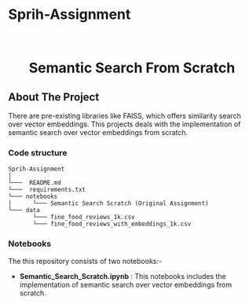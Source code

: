 # Sprih-Assignment


<!-- PROJECT LOGO -->
<br />
<p align="center">
  <h1 align="center"> Semantic Search From Scratch</h1>

  <p align="center">
  </p>
</p>



<!-- ABOUT THE PROJECT -->
## About The Project

There are pre-existing libraries like FAISS, which offers similarity search over vector embeddings. This projects deals with the implementation of semantic search over vector embeddings from scratch.

### Code structure
```
Sprih-Assignment
│   
└───  README.md
└───  requirements.txt
└─── notebooks
|      └─── Semantic Search Scratch (Original Assignment)
└─── data
       └─── fine_food_reviews_1k.csv
       └─── fine_food_reviews_with_embeddings_1k.csv
```
### Notebooks
The this repository consists of two notebooks:-
- <b>Semantic_Search_Scratch.ipynb</b> : This notebooks includes the implementation of semantic search over vector embeddings from scratch.

